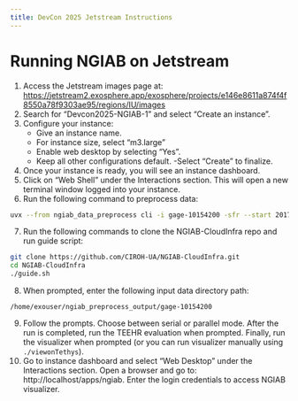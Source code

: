 ```yaml
---
title: DevCon 2025 Jetstream Instructions
---
```


# Running NGIAB on Jetstream 

1. Access the Jetstream images page at: https://jetstream2.exosphere.app/exosphere/projects/e146e8611a874f4f8550a78f9303ae95/regions/IU/images 
2. Search for “Devcon2025-NGIAB-1” and select “Create an instance”. 
3. Configure your instance: 
    - Give an instance name. 
    - For instance size, select “m3.large” 
    - Enable web desktop by selecting “Yes”. 
    - Keep all other configurations default. 
    -Select “Create” to finalize. 
4. Once your instance is ready, you will see an instance dashboard. 
5. Click on “Web Shell” under the Interactions section. This will open a new terminal window logged into your instance. 
6. Run the following command to preprocess data:
```bash 
uvx --from ngiab_data_preprocess cli -i gage-10154200 -sfr --start 2017-09-01 --end 2018-09-01 --source aorc 
```
7. Run the following commands to clone the NGIAB-CloudInfra repo and run guide script: 
```bash
git clone https://github.com/CIROH-UA/NGIAB-CloudInfra.git 
cd NGIAB-CloudInfra 
./guide.sh 
```
8. When prompted, enter the following input data directory path: 
```
/home/exouser/ngiab_preprocess_output/gage-10154200 
```
9. Follow the prompts. Choose between serial or parallel mode. After the run is completed, run the TEEHR evaluation when prompted. Finally, run the visualizer when prompted (or you can run visualizer manually using `./viewonTethys`). 
10. Go to instance dashboard and select “Web Desktop” under the Interactions section. Open a browser and go to: http://localhost/apps/ngiab. Enter the login credentials to access NGIAB visualizer. 

